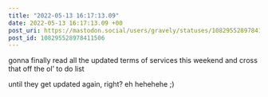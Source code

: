 ```yaml
---
title: "2022-05-13 16:17:13.09"
date: 2022-05-13 16:17:13.09 +00
post_uri: https://mastodon.social/users/gravely/statuses/108295528978411506
post_id: 108295528978411506
---
```

gonna finally read all the updated terms of services this weekend and cross that off the ol’ to do list

until they get updated again, right? eh hehehehe ;)


